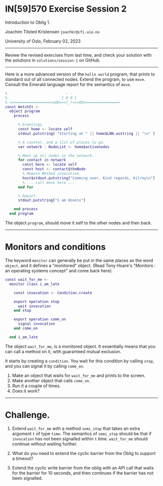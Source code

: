 

# IN[59]570 Exercise Session 2

Introduction to Oblig 1.

Joachim Tilsted Kristensen
`joachkr@ifi.uio.no`

University of Oslo,
February 02, 2023

---

Review the revised exercises from last time, and check your solution with
the solutions in `solutions/session-1` on GitHub.

---

Here is a more advanced version of the `hello world` program, that prints to
standard out of all connected nodes. Extend the program, to use `move`.
Consult the Emerald language report for the semantics of `move`.

```matlab
%                           - -
%                         { 0 0 }
% +===================oOO===(_)===OOo===============+
const WotchIt <-
  object program
    process

      % Greetings.
      const home <- locate self
      stdout.putstring[ "Starting at " || home$LNN.asstring || "\n" ]

      % A counter, and a list of places to go.
      var network : NodeList <- home$activenodes

      % Meet up all nodes in the network.
      for contact in network
        const here <- locate self
        const host <- contact$theNode
        % Remote Method invocation.
        host$stdout.putstring["Comming over. Kind regards, Kilroy\n"]
        % ... call move here ...
      end for

      % Report.
      stdout.putstring["I am done\n"]

    end process
  end program
```

The object `program`, should move it self to the other nodes and then back.

---

# Monitors and conditions

The keyword `monitor` can generally be put in the same places as the word
`object`, and it defines a "monitored" object. (Read Tony Hoare's
"Monitors : an operating systems concept" and come back here).

```matlab
const wait_for_me <-
  monitor class i_am_late

    const invocation <- Condition.create

    export operation stop
      wait invocation
    end stop

    export operation come_on
      signal invocation
    end come_on

  end i_am_late

```

The object `wait_for_me`, is a monitored object. It essentially means that
you can call a method on it, with guaranteed mutual exclusion.

It starts by creating a `condition`. You wait for this condition by calling
`stop`, and you can signal it by calling `come_on`.

1. Make an object that waits for `wait_for_me` and prints to the screen.
2. Make another object that calls `come_on`.
3. Run it a couple of times.
4. Does it work?

---

# Challenge.

1. Extend `wait_for_me` with a method `semi_stop` that takes an extra
   argument `t` of type `time`. The semantics of `semi_stop` should be that if
   `invocation` has not been signalled within `t` time. `wait_for_me` should
   continue without waiting further.

2. What do you need to extend the cyclic barrier from the Oblig to support a
   timeout?

3. Extend the cyclic write barrier from the oblig with an API call that
   waits for the barrier for 10 seconds, and then continues if the barrier
   has not been signalled.
